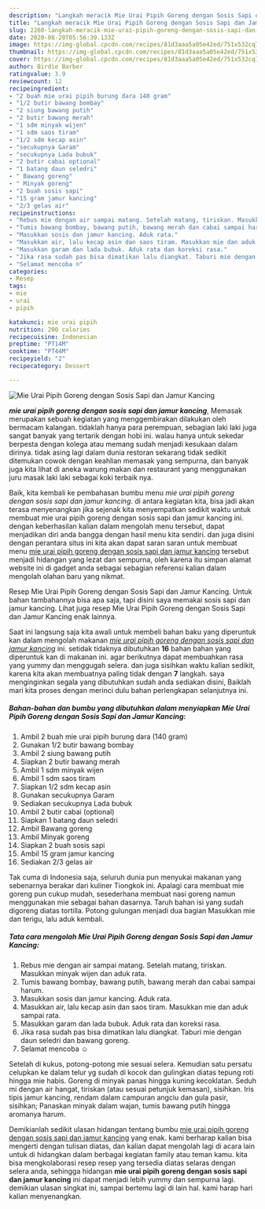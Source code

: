 ```yaml
---
description: "Langkah meracik Mie Urai Pipih Goreng dengan Sosis Sapi dan Jamur Kancing yang sempurna"
title: "Langkah meracik Mie Urai Pipih Goreng dengan Sosis Sapi dan Jamur Kancing yang sempurna"
slug: 2260-langkah-meracik-mie-urai-pipih-goreng-dengan-sosis-sapi-dan-jamur-kancing-yang-sempurna
date: 2020-08-20T05:56:39.133Z
image: https://img-global.cpcdn.com/recipes/81d3aaa5a05e42ed/751x532cq70/mie-urai-pipih-goreng-dengan-sosis-sapi-dan-jamur-kancing-foto-resep-utama.jpg
thumbnail: https://img-global.cpcdn.com/recipes/81d3aaa5a05e42ed/751x532cq70/mie-urai-pipih-goreng-dengan-sosis-sapi-dan-jamur-kancing-foto-resep-utama.jpg
cover: https://img-global.cpcdn.com/recipes/81d3aaa5a05e42ed/751x532cq70/mie-urai-pipih-goreng-dengan-sosis-sapi-dan-jamur-kancing-foto-resep-utama.jpg
author: Birdie Barber
ratingvalue: 3.9
reviewcount: 12
recipeingredient:
- "2 buah mie urai pipih burung dara 140 gram"
- "1/2 butir bawang bombay"
- "2 siung bawang putih"
- "2 butir bawang merah"
- "1 sdm minyak wijen"
- "1 sdm saos tiram"
- "1/2 sdm kecap asin"
- "secukupnya Garam"
- "secukupnya Lada bubuk"
- "2 butir cabai optional"
- "1 batang daun seledri"
- " Bawang goreng"
- " Minyak goreng"
- "2 buah sosis sapi"
- "15 gram jamur kancing"
- "2/3 gelas air"
recipeinstructions:
- "Rebus mie dengan air sampai matang. Setelah matang, tiriskan. Masukkan minyak wijen dan aduk rata."
- "Tumis bawang bombay, bawang putih, bawang merah dan cabai sampai harum."
- "Masukkan sosis dan jamur kancing. Aduk rata."
- "Masukkan air, lalu kecap asin dan saos tiram. Masukkan mie dan aduk sampai rata."
- "Masukkan garam dan lada bubuk. Aduk rata dan koreksi rasa."
- "Jika rasa sudah pas bisa dimatikan lalu diangkat. Taburi mie dengan daun seledri dan bawang goreng."
- "Selamat mencoba ☺️"
categories:
- Resep
tags:
- mie
- urai
- pipih

katakunci: mie urai pipih 
nutrition: 200 calories
recipecuisine: Indonesian
preptime: "PT14M"
cooktime: "PT44M"
recipeyield: "2"
recipecategory: Dessert

---
```



![Mie Urai Pipih Goreng dengan Sosis Sapi dan Jamur Kancing](https://img-global.cpcdn.com/recipes/81d3aaa5a05e42ed/751x532cq70/mie-urai-pipih-goreng-dengan-sosis-sapi-dan-jamur-kancing-foto-resep-utama.jpg)

<b><i>mie urai pipih goreng dengan sosis sapi dan jamur kancing</i></b>, Memasak merupakan sebuah kegiatan yang menggembirakan dilakukan oleh bermacam kalangan. tidaklah hanya para perempuan, sebagian laki laki juga sangat banyak yang tertarik dengan hobi ini. walau hanya untuk sekedar berpesta dengan kolega atau memang sudah menjadi kesukaan dalam dirinya. tidak asing lagi dalam dunia restoran sekarang tidak sedikit ditemukan cowok dengan keahlian memasak yang sempurna, dan banyak juga kita lihat di aneka warung makan dan restaurant yang menggunakan juru masak laki laki sebagai koki terbaik nya.

Baik, kita kembali ke pembahasan bumbu menu <i>mie urai pipih goreng dengan sosis sapi dan jamur kancing</i>. di antara kegiatan kita, bisa jadi akan terasa menyenangkan jika sejenak kita menyempatkan sedikit waktu untuk membuat mie urai pipih goreng dengan sosis sapi dan jamur kancing ini. dengan keberhasilan kalian dalam mengolah menu tersebut, dapat menjadikan diri anda bangga dengan hasil menu kita sendiri. dan juga disini dengan perantara situs ini kita akan dapat saran saran untuk membuat menu <u>mie urai pipih goreng dengan sosis sapi dan jamur kancing</u> tersebut menjadi hidangan yang lezat dan sempurna, oleh karena itu simpan alamat website ini di gadget anda sebagai sebagian referensi kalian dalam mengolah olahan baru yang nikmat.

Resep Mie Urai Pipih Goreng dengan Sosis Sapi dan Jamur Kancing. Untuk bahan tambahannya bisa apa saja, tapi disini saya memakai sosis sapi dan jamur kancing. Lihat juga resep Mie Urai Pipih Goreng dengan Sosis Sapi dan Jamur Kancing enak lainnya.


Saat ini langsung saja kita awali untuk membeli bahan baku yang diperuntuk kan dalam mengolah makanan <u><i>mie urai pipih goreng dengan sosis sapi dan jamur kancing</i></u> ini. setidak tidaknya dibutuhkan <b>16</b> bahan bahan yang diperuntuk kan di makanan ini. agar berikutnya dapat membuahkan rasa yang yummy dan menggugah selera. dan juga sisihkan waktu kalian sedikit, karena kita akan membuatnya paling tidak dengan <b>7</b> langkah. saya menginginkan segala yang dibutuhkan sudah anda sediakan disini, Baiklah mari kita proses dengan merinci dulu bahan perlengkapan selanjutnya ini.

<!--inarticleads1-->

##### Bahan-bahan dan bumbu yang dibutuhkan dalam menyiapkan Mie Urai Pipih Goreng dengan Sosis Sapi dan Jamur Kancing:

1. Ambil 2 buah mie urai pipih burung dara (140 gram)
1. Gunakan 1/2 butir bawang bombay
1. Ambil 2 siung bawang putih
1. Siapkan 2 butir bawang merah
1. Ambil 1 sdm minyak wijen
1. Ambil 1 sdm saos tiram
1. Siapkan 1/2 sdm kecap asin
1. Gunakan secukupnya Garam
1. Sediakan secukupnya Lada bubuk
1. Ambil 2 butir cabai (optional)
1. Siapkan 1 batang daun seledri
1. Ambil  Bawang goreng
1. Ambil  Minyak goreng
1. Siapkan 2 buah sosis sapi
1. Ambil 15 gram jamur kancing
1. Sediakan 2/3 gelas air


Tak cuma di Indonesia saja, seluruh dunia pun menyukai makanan yang sebenarnya berakar dari kuliner Tiongkok ini. Apalagi cara membuat mie goreng pun cukup mudah, sesederhana membuat nasi goreng namun menggunakan mie sebagai bahan dasarnya. Taruh bahan isi yang sudah digoreng diatas tortilla. Potong gulungan menjadi dua bagian Masukkan mie dan terigu, lalu aduk kembali. 

<!--inarticleads2-->

##### Tata cara mengolah Mie Urai Pipih Goreng dengan Sosis Sapi dan Jamur Kancing:

1. Rebus mie dengan air sampai matang. Setelah matang, tiriskan. Masukkan minyak wijen dan aduk rata.
1. Tumis bawang bombay, bawang putih, bawang merah dan cabai sampai harum.
1. Masukkan sosis dan jamur kancing. Aduk rata.
1. Masukkan air, lalu kecap asin dan saos tiram. Masukkan mie dan aduk sampai rata.
1. Masukkan garam dan lada bubuk. Aduk rata dan koreksi rasa.
1. Jika rasa sudah pas bisa dimatikan lalu diangkat. Taburi mie dengan daun seledri dan bawang goreng.
1. Selamat mencoba ☺️


Setelah di kukus, potong-potong mie sesuai selera. Kemudian satu persatu celupkan ke dalam telur yg sudah di kocok dan gulingkan diatas tepung roti hingga mie habis. Goreng di minyak panas hingga kuning kecoklatan. Seduh mi dengan air hangat, tiriskan (atau sesuai petunjuk kemasan), sisihkan. Iris tipis jamur kancing, rendam dalam campuran angciu dan gula pasir, sisihkan; Panaskan minyak dalam wajan, tumis bawang putih hingga aromanya harum. 

Demikianlah sedikit ulasan hidangan tentang bumbu <u>mie urai pipih goreng dengan sosis sapi dan jamur kancing</u> yang enak. kami berharap kalian bisa mengerti dengan tulisan diatas, dan kalian dapat mengolah lagi di acara lain untuk di hidangkan dalam berbagai kegiatan family atau teman kamu. kita bisa mengkolaborasi resep resep yang tersedia diatas selaras dengan selera anda, sehingga hidangan <b>mie urai pipih goreng dengan sosis sapi dan jamur kancing</b> ini dapat menjadi lebih yummy dan sempurna lagi. demikian ulasan singkat ini, sampai bertemu lagi di lain hal. kami harap hari kalian menyenangkan.
